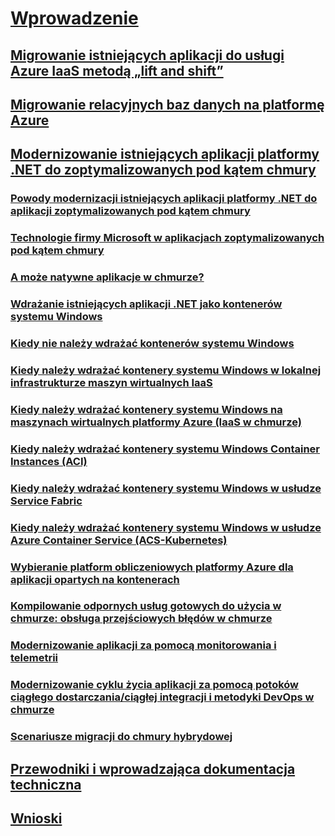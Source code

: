 # [Wprowadzenie](index.md)
## [Migrowanie istniejących aplikacji do usługi Azure IaaS metodą „lift and shift”](lift-and-shift-existing-apps-azure-iaas.md)
## [Migrowanie relacyjnych baz danych na platformę Azure](migrate-your-relational-databases-to-azure.md)
## [Modernizowanie istniejących aplikacji platformy .NET do zoptymalizowanych pod kątem chmury](./modernize-existing-apps-to-cloud-optimized/index.md)
### [Powody modernizacji istniejących aplikacji platformy .NET do aplikacji zoptymalizowanych pod kątem chmury](./modernize-existing-apps-to-cloud-optimized/reasons-to-modernize-existing-net-apps-to-cloud-optimized-applications.md)
### [Technologie firmy Microsoft w aplikacjach zoptymalizowanych pod kątem chmury](./modernize-existing-apps-to-cloud-optimized/microsoft-technologies-in-cloud-optimized-applications.md)
### [A może natywne aplikacje w chmurze?](./modernize-existing-apps-to-cloud-optimized/what-about-cloud-native-applications.md)
### [Wdrażanie istniejących aplikacji .NET jako kontenerów systemu Windows](./modernize-existing-apps-to-cloud-optimized/deploy-existing-net-apps-as-windows-containers.md)
### [Kiedy nie należy wdrażać kontenerów systemu Windows](./modernize-existing-apps-to-cloud-optimized/when-not-to-deploy-to-windows-containers.md)
### [Kiedy należy wdrażać kontenery systemu Windows w lokalnej infrastrukturze maszyn wirtualnych IaaS](./modernize-existing-apps-to-cloud-optimized/when-to-deploy-windows-containers-in-your-on-premises-iaas-vm-infrastructure.md)
### [Kiedy należy wdrażać kontenery systemu Windows na maszynach wirtualnych platformy Azure (IaaS w chmurze)](./modernize-existing-apps-to-cloud-optimized/when-to-deploy-windows-containers-to-azure-vms-iaas-cloud.md)
### [Kiedy należy wdrażać kontenery systemu Windows Container Instances (ACI)](./modernize-existing-apps-to-cloud-optimized/when-to-deploy-windows-containers-to-azure-container-instances-ACI.md)
### [Kiedy należy wdrażać kontenery systemu Windows w usłudze Service Fabric](./modernize-existing-apps-to-cloud-optimized/when-to-deploy-windows-containers-to-service-fabric.md)
### [Kiedy należy wdrażać kontenery systemu Windows w usłudze Azure Container Service (ACS-Kubernetes)](./modernize-existing-apps-to-cloud-optimized/when-to-deploy-windows-containers-to-azure-container-service-kubernetes.md)
### [Wybieranie platform obliczeniowych platformy Azure dla aplikacji opartych na kontenerach](./modernize-existing-apps-to-cloud-optimized/choosing-azure-compute-options-for-container-based-applications.md)
### [Kompilowanie odpornych usług gotowych do użycia w chmurze: obsługa przejściowych błędów w chmurze](./modernize-existing-apps-to-cloud-optimized/build-resilient-services-ready-for-the-cloud-embrace-transient-failures-in-the-cloud.md)
### [Modernizowanie aplikacji za pomocą monitorowania i telemetrii](./modernize-existing-apps-to-cloud-optimized/modernize-your-apps-with-monitoring-and-telemetry.md)
### [Modernizowanie cyklu życia aplikacji za pomocą potoków ciągłego dostarczania/ciągłej integracji i metodyki DevOps w chmurze](./modernize-existing-apps-to-cloud-optimized/modernize-your-apps-lifecycle-with-ci-cd-pipelines-and-devops-tools-in-the-cloud.md)
### [Scenariusze migracji do chmury hybrydowej](./modernize-existing-apps-to-cloud-optimized/migrate-to-hybrid-cloud-scenarios.md)
## [Przewodniki i wprowadzająca dokumentacja techniczna](walkthroughs-technical-get-started-overview.md)
## [Wnioski](conclusions.md)
